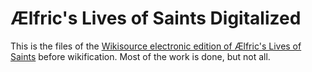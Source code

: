 # Ælfric's Lives of Saints Digitalized

This is the files of the [Wikisource electronic edition of Ælfric's Lives of Saints](http://en.wikisource.org/wiki/%C3%86lfric%27s_Lives_of_Saints) before wikification. Most of the work is done, but not all.
